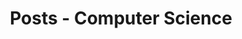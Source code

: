 ---
layout: category
taxonomy: computer-science
entries_layout: grid
title: Posts - Computer Science
permalink: /computer-science/
header:
  overlay_image: /assets/images/cs-img.jpg
---